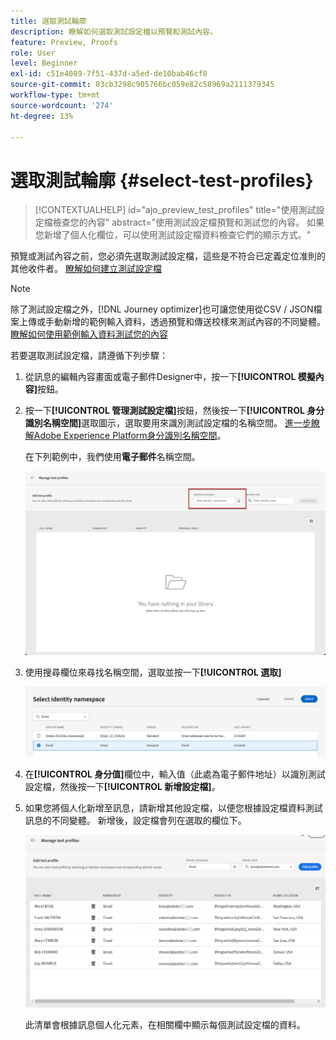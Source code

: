 ```yaml
---
title: 選取測試輪廓
description: 瞭解如何選取測試設定檔以預覽和測試內容。
feature: Preview, Proofs
role: User
level: Beginner
exl-id: c51e4089-7f51-437d-a5ed-de10bab46cf8
source-git-commit: 03cb3298c905766bc059e82c58969a2111379345
workflow-type: tm+mt
source-wordcount: '274'
ht-degree: 13%

---
```


# 選取測試輪廓 {#select-test-profiles}

>[!CONTEXTUALHELP]
>id="ajo_preview_test_profiles"
>title="使用測試設定檔檢查您的內容"
>abstract="使用測試設定檔預覽和測試您的內容。 如果您新增了個人化欄位，可以使用測試設定檔資料檢查它們的顯示方式。"

預覽或測試內容之前，您必須先選取測試設定檔，這些是不符合已定義定位准則的其他收件者。 [瞭解如何建立測試設定檔](../audience/creating-test-profiles.md)

>[!NOTE]
>
>除了測試設定檔之外，[!DNL Journey optimizer]也可讓您使用從CSV / JSON檔案上傳或手動新增的範例輸入資料，透過預覽和傳送校樣來測試內容的不同變體。 [瞭解如何使用範例輸入資料測試您的內容](../test-approve/simulate-sample-input.md)

若要選取測試設定檔，請遵循下列步驟：

1. 從訊息的編輯內容畫面或電子郵件Designer中，按一下&#x200B;**[!UICONTROL 模擬內容]**&#x200B;按鈕。

1. 按一下&#x200B;**[!UICONTROL 管理測試設定檔]**&#x200B;按鈕，然後按一下&#x200B;**[!UICONTROL 身分識別名稱空間]**&#x200B;選取圖示，選取要用來識別測試設定檔的名稱空間。 [進一步瞭解Adobe Experience Platform身分識別名稱空間](../audience/get-started-identity.md)。

   在下列範例中，我們使用&#x200B;**電子郵件**&#x200B;名稱空間。

   ![](../email/assets/previewselect-namespace.png)

1. 使用搜尋欄位來尋找名稱空間，選取並按一下&#x200B;**[!UICONTROL 選取]**

   ![](../email/assets/preview-email-namespace.png)

1. 在&#x200B;**[!UICONTROL 身分值]**&#x200B;欄位中，輸入值（此處為電子郵件地址）以識別測試設定檔，然後按一下&#x200B;**[!UICONTROL 新增設定檔]**。

   <!--![](assets/preview-identity-value.png)-->

1. 如果您將個人化新增至訊息，請新增其他設定檔，以便您根據設定檔資料測試訊息的不同變體。 新增後，設定檔會列在選取的欄位下。

   ![](../email/assets/preview-profile-list.png)

   此清單會根據訊息個人化元素，在相關欄中顯示每個測試設定檔的資料。
